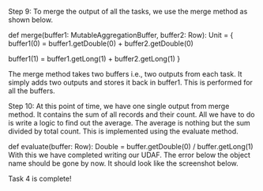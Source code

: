 
Step 9: To merge the output of all the tasks, we use the merge method as shown below.

def merge(buffer1: MutableAggregationBuffer, buffer2: Row): Unit = {
  buffer1(0) = buffer1.getDouble(0) + buffer2.getDouble(0)

  buffer1(1) = buffer1.getLong(1) + buffer2.getLong(1)
}

The merge method takes two buffers i.e., two outputs from each task. It simply adds two outputs and stores it back in buffer1. This is performed for all the buffers.

Step 10: At this point of time, we have one single output from merge method. It contains the sum of all records and their count. All we have to do is write a logic to find out the average. The average is nothing but the sum divided by total count. This is implemented using the evaluate method.

def evaluate(buffer: Row): Double = buffer.getDouble(0) / buffer.getLong(1)
With this we have completed writing our UDAF. The error below the object name should be gone by now.  It should look like the screenshot below.



Task 4 is complete!




